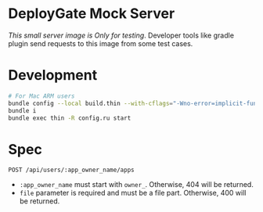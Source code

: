 # DeployGate Mock Server

*This small server image is Only for testing*. Developer tools like gradle plugin send requests to this image from some test cases.

# Development

```bash
# For Mac ARM users
bundle config --local build.thin --with-cflags="-Wno-error=implicit-function-declaration"
bundle i
bundle exec thin -R config.ru start
```

# Spec

```
POST /api/users/:app_owner_name/apps
```

- `:app_owner_name` must start with `owner_`. Otherwise, 404 will be returned.
- `file` parameter is required and must be a file part. Otherwise, 400 will be returned.

